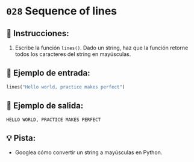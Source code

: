 # `028` Sequence of lines

## 📝 Instrucciones:

1. Escribe la función `lines()`. Dado un string, haz que la función retorne todos los caracteres del string en mayúsculas.

## 📎 Ejemplo de entrada:

```py
lines("Hello world, practice makes perfect")
```

## 📎 Ejemplo de salida:

```text
HELLO WORLD, PRACTICE MAKES PERFECT
```

## 💡 Pista:

+ Googlea cómo convertir un string a mayúsculas en Python.
